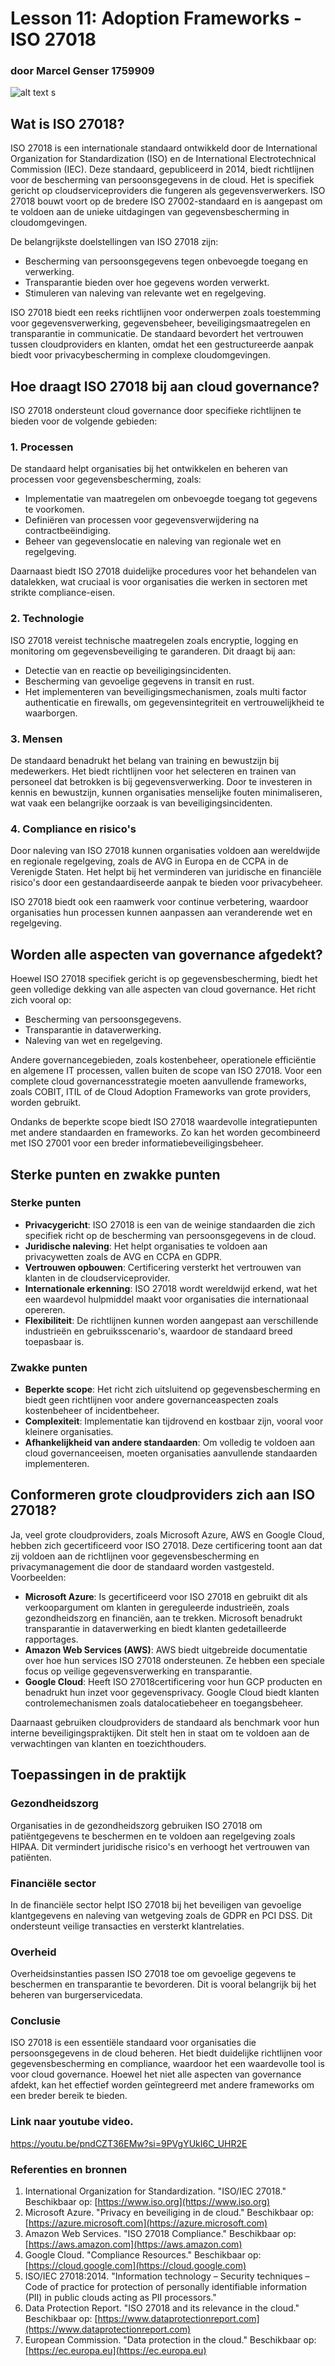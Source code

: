 # Lesson 11: Adoption Frameworks - ISO 27018
### door Marcel Genser 1759909
![alt text](iso_271018-1.png)
s
## Wat is ISO 27018?
ISO 27018 is een internationale standaard ontwikkeld door de International Organization for Standardization (ISO) en de International Electrotechnical Commission (IEC). Deze standaard, gepubliceerd in 2014, biedt richtlijnen voor de bescherming van persoonsgegevens in de cloud. Het is specifiek gericht op cloudserviceproviders die fungeren als gegevensverwerkers. ISO 27018 bouwt voort op de bredere ISO 27002-standaard en is aangepast om te voldoen aan de unieke uitdagingen van gegevensbescherming in cloudomgevingen.

De belangrijkste doelstellingen van ISO 27018 zijn:
- Bescherming van persoonsgegevens tegen onbevoegde toegang en verwerking.
- Transparantie bieden over hoe gegevens worden verwerkt.
- Stimuleren van naleving van relevante wet en regelgeving.

ISO 27018 biedt een reeks richtlijnen voor onderwerpen zoals toestemming voor gegevensverwerking, gegevensbeheer, beveiligingsmaatregelen en transparantie in communicatie. De standaard bevordert het vertrouwen tussen cloudproviders en klanten, omdat het een gestructureerde aanpak biedt voor privacybescherming in complexe cloudomgevingen.

## Hoe draagt ISO 27018 bij aan cloud governance?
ISO 27018 ondersteunt cloud governance door specifieke richtlijnen te bieden voor de volgende gebieden:

### 1. Processen
De standaard helpt organisaties bij het ontwikkelen en beheren van processen voor gegevensbescherming, zoals:
- Implementatie van maatregelen om onbevoegde toegang tot gegevens te voorkomen.
- Definiëren van processen voor gegevensverwijdering na contractbeëindiging.
- Beheer van gegevenslocatie en naleving van regionale wet en regelgeving.

Daarnaast biedt ISO 27018 duidelijke procedures voor het behandelen van datalekken, wat cruciaal is voor organisaties die werken in sectoren met strikte compliance-eisen.

### 2. Technologie
ISO 27018 vereist technische maatregelen zoals encryptie, logging en monitoring om gegevensbeveiliging te garanderen. Dit draagt bij aan:
- Detectie van en reactie op beveiligingsincidenten.
- Bescherming van gevoelige gegevens in transit en rust.
- Het implementeren van beveiligingsmechanismen, zoals multi factor authenticatie en firewalls, om gegevensintegriteit en vertrouwelijkheid te waarborgen.

### 3. Mensen
De standaard benadrukt het belang van training en bewustzijn bij medewerkers. Het biedt richtlijnen voor het selecteren en trainen van personeel dat betrokken is bij gegevensverwerking. Door te investeren in kennis en bewustzijn, kunnen organisaties menselijke fouten minimaliseren, wat vaak een belangrijke oorzaak is van beveiligingsincidenten.

### 4. Compliance en risico's
Door naleving van ISO 27018 kunnen organisaties voldoen aan wereldwijde en regionale regelgeving, zoals de AVG in Europa en de CCPA in de Verenigde Staten. Het helpt bij het verminderen van juridische en financiële risico's door een gestandaardiseerde aanpak te bieden voor privacybeheer.

ISO 27018 biedt ook een raamwerk voor continue verbetering, waardoor organisaties hun processen kunnen aanpassen aan veranderende wet  en regelgeving.

## Worden alle aspecten van governance afgedekt?
Hoewel ISO 27018 specifiek gericht is op gegevensbescherming, biedt het geen volledige dekking van alle aspecten van cloud governance. Het richt zich vooral op:
- Bescherming van persoonsgegevens.
- Transparantie in dataverwerking.
- Naleving van wet en regelgeving.

Andere governancegebieden, zoals kostenbeheer, operationele efficiëntie en algemene IT processen, vallen buiten de scope van ISO 27018. Voor een complete cloud governancesstrategie moeten aanvullende frameworks, zoals COBIT, ITIL of de Cloud Adoption Frameworks van grote providers, worden gebruikt.

Ondanks de beperkte scope biedt ISO 27018 waardevolle integratiepunten met andere standaarden en frameworks. Zo kan het worden gecombineerd met ISO 27001 voor een breder informatiebeveiligingsbeheer.

## Sterke punten en zwakke punten
### Sterke punten
- **Privacygericht**: ISO 27018 is een van de weinige standaarden die zich specifiek richt op de bescherming van persoonsgegevens in de cloud.
- **Juridische naleving**: Het helpt organisaties te voldoen aan privacywetten zoals de AVG en CCPA en GDPR.
- **Vertrouwen opbouwen**: Certificering versterkt het vertrouwen van klanten in de cloudserviceprovider.
- **Internationale erkenning**: ISO 27018 wordt wereldwijd erkend, wat het een waardevol hulpmiddel maakt voor organisaties die internationaal opereren.
- **Flexibiliteit**: De richtlijnen kunnen worden aangepast aan verschillende industrieën en gebruiksscenario's, waardoor de standaard breed toepasbaar is.

### Zwakke punten
- **Beperkte scope**: Het richt zich uitsluitend op gegevensbescherming en biedt geen richtlijnen voor andere governanceaspecten zoals kostenbeheer of incidentbeheer.
- **Complexiteit**: Implementatie kan tijdrovend en kostbaar zijn, vooral voor kleinere organisaties.
- **Afhankelijkheid van andere standaarden**: Om volledig te voldoen aan cloud governanceeisen, moeten organisaties aanvullende standaarden implementeren.

## Conformeren grote cloudproviders zich aan ISO 27018?
Ja, veel grote cloudproviders, zoals Microsoft Azure, AWS en Google Cloud, hebben zich gecertificeerd voor ISO 27018. Deze certificering toont aan dat zij voldoen aan de richtlijnen voor gegevensbescherming en privacymanagement die door de standaard worden vastgesteld. Voorbeelden:

- **Microsoft Azure**: Is gecertificeerd voor ISO 27018 en gebruikt dit als verkoopargument om klanten in gereguleerde industrieën, zoals gezondheidszorg en financiën, aan te trekken. Microsoft benadrukt transparantie in dataverwerking en biedt klanten gedetailleerde rapportages.
- **Amazon Web Services (AWS)**: AWS biedt uitgebreide documentatie over hoe hun services ISO 27018 ondersteunen. Ze hebben een speciale focus op veilige gegevensverwerking en transparantie.
- **Google Cloud**: Heeft ISO 27018certificering voor hun GCP producten en benadrukt hun inzet voor gegevensprivacy. Google Cloud biedt klanten controlemechanismen zoals datalocatiebeheer en toegangsbeheer.

Daarnaast gebruiken cloudproviders de standaard als benchmark voor hun interne beveiligingspraktijken. Dit stelt hen in staat om te voldoen aan de verwachtingen van klanten en toezichthouders.

## Toepassingen in de praktijk
### Gezondheidszorg
Organisaties in de gezondheidszorg gebruiken ISO 27018 om patiëntgegevens te beschermen en te voldoen aan regelgeving zoals HIPAA. Dit vermindert juridische risico's en verhoogt het vertrouwen van patiënten.

### Financiële sector
In de financiële sector helpt ISO 27018 bij het beveiligen van gevoelige klantgegevens en naleving van wetgeving zoals de GDPR en PCI DSS. Dit ondersteunt veilige transacties en versterkt klantrelaties.

### Overheid
Overheidsinstanties passen ISO 27018 toe om gevoelige gegevens te beschermen en transparantie te bevorderen. Dit is vooral belangrijk bij het beheren van burgerservicedata.

### Conclusie
ISO 27018 is een essentiële standaard voor organisaties die persoonsgegevens in de cloud beheren. Het biedt duidelijke richtlijnen voor gegevensbescherming en compliance, waardoor het een waardevolle tool is voor cloud governance. Hoewel het niet alle aspecten van governance afdekt, kan het effectief worden geïntegreerd met andere frameworks om een breder bereik te bieden.

### Link naar youtube video.
https://youtu.be/pndCZT36EMw?si=9PVgYUkI6C_UHR2E

### Referenties en bronnen
1. International Organization for Standardization. "ISO/IEC 27018." Beschikbaar op: [https://www.iso.org](https://www.iso.org)
2. Microsoft Azure. "Privacy en beveiliging in de cloud." Beschikbaar op: [https://azure.microsoft.com](https://azure.microsoft.com)
3. Amazon Web Services. "ISO 27018 Compliance." Beschikbaar op: [https://aws.amazon.com](https://aws.amazon.com)
4. Google Cloud. "Compliance Resources." Beschikbaar op: [https://cloud.google.com](https://cloud.google.com)
5. ISO/IEC 27018:2014. "Information technology – Security techniques – Code of practice for protection of personally identifiable information (PII) in public clouds acting as PII processors."
6. Data Protection Report. "ISO 27018 and its relevance in the cloud." Beschikbaar op: [https://www.dataprotectionreport.com](https://www.dataprotectionreport.com)
7. European Commission. "Data protection in the cloud." Beschikbaar op: [https://ec.europa.eu](https://ec.europa.eu)

